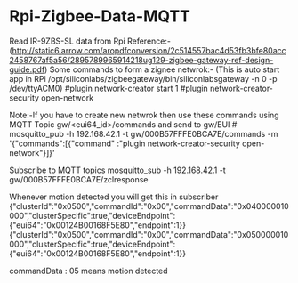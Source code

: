 # Rpi-Zigbee-Data-MQTT

Read IR-9ZBS-SL data from Rpi Reference:-(http://static6.arrow.com/aropdfconversion/2c514557bac4d53fb3bfe80acc2458767af5a56/2895789965914218ug129-zigbee-gateway-ref-design-guide.pdf)
Some commands to form a zignee netwrok:-
(This is auto start app in RPi /opt/siliconlabs/zigbeegateway/bin/siliconlabsgateway -n 0 -p /dev/ttyACM0)
#plugin network-creator start 1
#plugin network-creator-security open-network

Note:-If you have to create new netwrok then use these commands using MQTT Topic gw/<eui64_id>/commands and send to gw/EUI
    # mosquitto_pub -h 192.168.42.1 -t gw/000B57FFFE0BCA7E/commands -m '{"commands":[{"command" :"plugin network-creator-security open-network"}]}'



Subscribe to MQTT topics
mosquitto_sub -h 192.168.42.1 -t gw/000B57FFFE0BCA7E/zclresponse

Whenever motion detected you will get this in subscriber
{"clusterId":"0x0500","commandId":"0x00","commandData":"0x040000010000","clusterSpecific":true,"deviceEndpoint":{"eui64":"0x00124B00168F5E80","endpoint":1}}
{"clusterId":"0x0500","commandId":"0x00","commandData":"0x050000010000","clusterSpecific":true,"deviceEndpoint":{"eui64":"0x00124B00168F5E80","endpoint":1}}

commandData : 05 means motion detected
